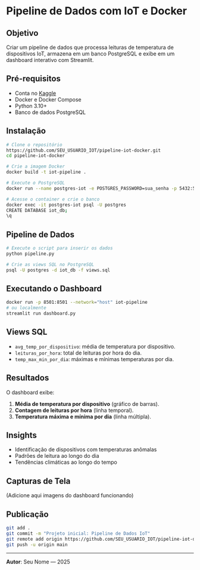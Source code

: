 # Pipeline de Dados com IoT e Docker

## Objetivo
Criar um pipeline de dados que processa leituras de temperatura de dispositivos IoT, armazena em um banco PostgreSQL e exibe em um dashboard interativo com Streamlit.

## Pré-requisitos
- Conta no [Kaggle](https://www.kaggle.com)
- Docker e Docker Compose
- Python 3.10+
- Banco de dados PostgreSQL

## Instalação
```bash
# Clone o repositório
https://github.com/SEU_USUARIO_IOT/pipeline-iot-docker.git
cd pipeline-iot-docker

# Crie a imagem Docker
docker build -t iot-pipeline .

# Execute o PostgreSQL
docker run --name postgres-iot -e POSTGRES_PASSWORD=sua_senha -p 5432:5432 -d postgres

# Acesse o container e crie o banco
docker exec -it postgres-iot psql -U postgres
CREATE DATABASE iot_db;
\q
```

## Pipeline de Dados
```bash
# Execute o script para inserir os dados
python pipeline.py

# Crie as views SQL no PostgreSQL
psql -U postgres -d iot_db -f views.sql
```

## Executando o Dashboard
```bash
docker run -p 8501:8501 --network="host" iot-pipeline
# ou localmente
streamlit run dashboard.py
```

## Views SQL
- `avg_temp_por_dispositivo`: média de temperatura por dispositivo.
- `leituras_por_hora`: total de leituras por hora do dia.
- `temp_max_min_por_dia`: máximas e mínimas temperaturas por dia.

## Resultados
O dashboard exibe:
1. **Média de temperatura por dispositivo** (gráfico de barras).
2. **Contagem de leituras por hora** (linha temporal).
3. **Temperatura máxima e mínima por dia** (linha múltipla).

## Insights
- Identificação de dispositivos com temperaturas anômalas
- Padrões de leitura ao longo do dia
- Tendências climáticas ao longo do tempo

## Capturas de Tela
(Adicione aqui imagens do dashboard funcionando)

## Publicação
```bash
git add .
git commit -m "Projeto inicial: Pipeline de Dados IoT"
git remote add origin https://github.com/SEU_USUARIO_IOT/pipeline-iot-docker.git
git push -u origin main
```

---

**Autor**: Seu Nome — 2025
